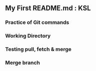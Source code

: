 ## My First README.md : KSL

### Practice of Git commands

### Working Directory

### Testing pull, fetch & merge

### Merge branch 

